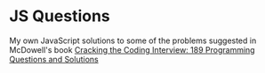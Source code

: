 JS Questions
============

My own JavaScript solutions to some of the problems suggested in McDowell's book [Cracking the Coding Interview: 189 Programming Questions and Solutions](http://www.amazon.co.uk/dp/0984782850/ref=pe_385721_37986871_TE_item)